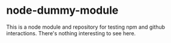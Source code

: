 # node-dummy-module

This is a node module and repository for testing npm and github interactions.
There's nothing interesting to see here.
